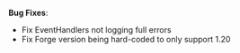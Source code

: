 
**Bug Fixes**:

* Fix EventHandlers not logging full errors
* Fix Forge version being hard-coded to only support 1.20
